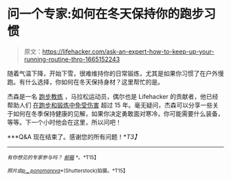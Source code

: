 # 问一个专家:如何在冬天保持你的跑步习惯

> 原文：<https://lifehacker.com/ask-an-expert-how-to-keep-up-your-running-routine-thro-1665152243>

随着气温下降，开始下雪，很难维持你的日常锻炼，尤其是如果你习惯了在户外慢跑。有什么选择，你如何在冬天保持身材？这里帮忙的是。



杰森是一名 [跑步教练](https://lifehacker.com/four-actionable-ways-to-start-improving-your-running-1646285696) ，马拉松运动员，偶尔也是 Lifehacker 的贡献者，他已经帮助人们 [在跑步和锻炼中免受伤害](http://lifehacker.com/the-biggest-mistakes-runners-of-all-levels-make-and-ho-1030501368) 超过 15 年。毫无疑问，杰森可以分享一些关于如何在冬季保持健康的见解，如果你决定勇敢面对寒冷，你可能需要什么装备，等等。下一个小时他会在这里，所以问吧！

***Q&A 现在结束了。感谢您的所有问题！**T3】*

* * *

<small>*有你想见的专家参与吗？*</small> [<small>*邮箱*</small>](mailto:andy@lifehacker.com) <small>*。*T15】</small>

<small>*照片由*</small>[<small>*p _ ponomareva*</small>](http://www.shutterstock.com/pic.mhtml?id=174169748&src=id)<small>*(Shutterstock)拍摄。*T15】</small>
